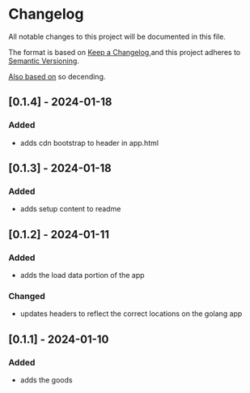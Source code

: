 # Changelog
All notable changes to this project will be documented in this file.

The format is based on [Keep a Changelog](https://keepachangelog.com/en/1.0.0/),and this project adheres to [Semantic Versioning](https://semver.org/spec/v2.0.0.html).

[Also based on](https://github.com/conventional-changelog/standard-version/blob/master/CHANGELOG.md) so decending.

## [0.1.4] - 2024-01-18
### Added
- adds cdn bootstrap to header in app.html

## [0.1.3] - 2024-01-18
### Added
- adds setup content to readme

## [0.1.2] - 2024-01-11
### Added
- adds the load data portion of the app

### Changed
- updates headers to reflect the correct locations on the golang app

## [0.1.1] - 2024-01-10
### Added
- adds the goods